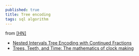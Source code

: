 ```yaml
---
published: true
title: Tree encoding
tags: sql algorithm
---
```

from [\[HN\]](https://news.ycombinator.com/item?id=18075683)

- [Nested Intervals Tree Encoding with Continued
Fractions](https://arxiv.org/pdf/cs/0402051.pdf)
- [Trees, Teeth, and Time: The mathematics of clock making](http://www.ams.org/publicoutreach/feature-column/fcarc-stern-brocot)


